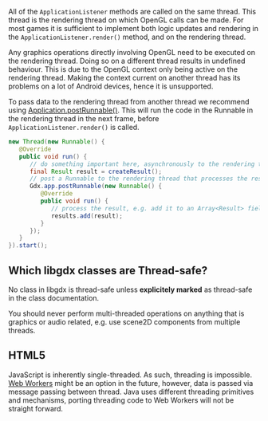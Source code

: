 All of the `ApplicationListener` methods are called on the same thread. This thread is the rendering thread on which OpenGL calls can be made. For most games it is sufficient to implement both logic updates and rendering in the `ApplicationListener.render()` method, and on the rendering thread. 

Any graphics operations directly involving OpenGL need to be executed on the rendering thread. Doing so on a different thread results in undefined behaviour. This is due to the OpenGL context only being active on the rendering thread. Making the context current on another thread has its problems on a lot of Android devices, hence it is unsupported.

To pass data to the rendering thread from another thread we recommend using [Application.postRunnable()](https://github.com/libgdx/libgdx/tree/master/gdx/src/com/badlogic/gdx/Application.java#173). This will run the code in the Runnable in the rendering thread in the next frame, before `ApplicationListener.render()` is called.

```java
new Thread(new Runnable() {
   @Override
   public void run() {
      // do something important here, asynchronously to the rendering thread
      final Result result = createResult();
      // post a Runnable to the rendering thread that processes the result
      Gdx.app.postRunnable(new Runnable() {
         @Override
         public void run() {
            // process the result, e.g. add it to an Array<Result> field of the ApplicationListener.
            results.add(result);
         }
      });
   }
}).start();
```

## Which libgdx classes are Thread-safe? ##
No class in libgdx is thread-safe unless **explicitely marked** as thread-safe in the class documentation.

You should never perform multi-threaded operations on anything that is graphics or audio related, e.g. use scene2D components from multiple threads.

## HTML5 ##
JavaScript is inherently single-threaded. As such, threading is impossible. [Web Workers](http://www.whatwg.org/specs/web-apps/current-work/multipage/workers.html) might be an option in the future, however, data is passed via message passing between thread. Java uses different threading primitives and mechanisms, porting threading code to Web Workers will not be straight forward.
